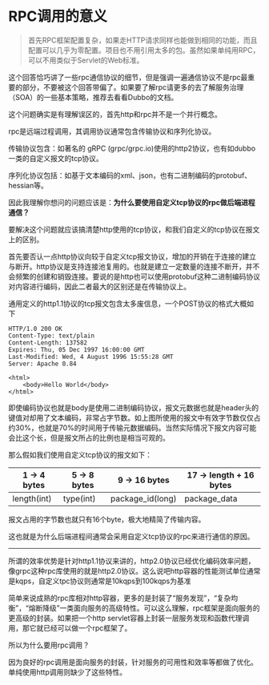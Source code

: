 # RPC调用的意义

> 首先RPC框架配置复杂，如果走HTTP请求同样也能做到相同的功能，而且配置可以几乎为零配置。项目也不用引用太多的包。虽然如果单纯用RPC，可以不用类似于Servlet的Web标准。

这个回答恰巧讲了一些rpc通信协议的细节，但是强调一遍通信协议不是rpc最重要的部分，不要被这个回答带偏了。如果要了解rpc请更多的去了解服务治理（SOA）的一些基本策略，推荐去看看Dubbo的文档。

这个问题确实是有理解误区的，首先http和rpc并不是一个并行概念。

rpc是远端过程调用，其调用协议通常包含传输协议和序列化协议。

传输协议包含：如著名的 gRPC (grpc/grpc.io)使用的http2协议，也有如dubbo一类的自定义报文的tcp协议。

序列化协议包括：如基于文本编码的xml、json，也有二进制编码的protobuf、hessian等。

因此我理解你想问的问题应该是：**为什么要使用自定义tcp协议的rpc做后端进程通信？**

要解决这个问题就应该搞清楚http使用的tcp协议，和我们自定义的tcp协议在报文上的区别。

首先要否认一点http协议向较于自定义tcp报文协议，增加的开销在于连接的建立与断开。http协议是支持连接池复用的。也就是建立一定数量的连接不断开，并不会频繁的创建和销毁连接。要说的是http也可以使用protobuf这种二进制编码协议对内容进行编码，因此二者最大的区别还是在传输协议上。

通用定义的http1.1协议的tcp报文包含太多废信息，一个POST协议的格式大概如下

```http
HTTP/1.0 200 OK
Content-Type: text/plain
Content-Length: 137582
Expires: Thu, 05 Dec 1997 16:00:00 GMT
Last-Modified: Wed, 4 August 1996 15:55:28 GMT
Server: Apache 0.84

<html>
	<body>Hello World</body>
</html>
```

即使编码协议也就是body是使用二进制编码协议，报文元数据也就是header头的键值对却用了文本编码，非常占字节数。如上图所使用的报文中有效字节数仅仅占约30%，也就是70%的时间用于传输元数据编码。当然实际情况下报文内容可能会比这个长，但是报文所占的比例也是相当可观的。

那么假如我们使用自定义tcp协议的报文如下：

| 1 -> 4 bytes | 5 -> 8 bytes | 9 -> 16 bytes    | 17 -> length + 16 bytes |
| ------------ | ------------ | ---------------- | ----------------------- |
| length(int)  | type(int)    | package_id(long) | package_data            |

报文占用的字节数也就只有16个byte，极大地精简了传输内容。

这也就是为什么后端进程间通常会采用自定义tcp协议的rpc来进行通信的原因。

---

所谓的效率优势是针对http1.1协议来讲的，http2.0协议已经优化编码效率问题，像grpc这种rpc库使用的就是http2.0协议。这么说吧http容器的性能测试单位通常是kqps，自定义tpc协议则通常是10kqps到100kqps为基准

简单来说成熟的rpc库相对http容器，更多的是封装了“服务发现”，“复杂均衡”，“熔断降级”一类面向服务的高级特性。可以这么理解，rpc框架是面向服务的更高级的封装。如果把一个http servlet容器上封装一层服务发现和函数代理调用，那它就已经可以做一个rpc框架了。

所以为什么要用rpc调用？

因为良好的rpc调用是面向服务的封装，针对服务的可用性和效率等都做了优化。单纯使用http调用则缺少了这些特性。

